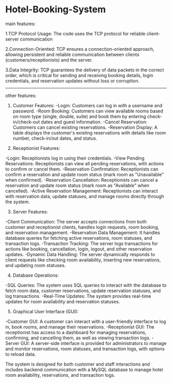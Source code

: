 # Hotel-Booking-System
main features:

1.TCP Protocol Usage: The code uses the TCP protocol for reliable client-server communication

2.Connection-Oriented: TCP ensures a connection-oriented approach, allowing persistent and reliable communication between clients (customers/receptionists) and the server.

3.Data Integrity: TCP guarantees the delivery of data packets in the correct order, which is critical for sending and receiving booking details, login credentials, and reservation updates without loss or corruption.

-------------------------------------------------------------------------------------------------------------------------------------------------------
other features:

1. Customer Features:
-Login: Customers can log in with a username and password.
-Room Booking: Customers can view available rooms based on room type (single, double, suite) and book them by entering check-in/check-out dates and guest information.
-Cancel Reservation: Customers can cancel existing reservations.
-Reservation Display: A table displays the customer's existing reservations with details like room number, check-in/out dates, and status.

2. Receptionist Features:

-Login: Receptionists log in using their credentials.
-View Pending Reservations: Receptionists can view all pending reservations, with actions to confirm or cancel them.
-Reservation Confirmation: Receptionists can confirm a reservation and update room status (mark room as "Unavailable" when confirmed).
-Reservation Cancellation: Receptionists can cancel a reservation and update room status (mark room as "Available" when cancelled).
-Active Reservation Management: Receptionists can interact with reservation data, update statuses, and manage rooms directly through the system.

3. Server Features:

-Client Communication: The server accepts connections from both customer and receptionist clients, handles login requests, room booking, and reservation management.
-Reservation Data Management: It handles database queries for fetching active reservations, room statuses, and transaction logs.
-Transaction Tracking: The server logs transactions for actions like booking, cancellation, login, logout, and other reservation updates.
-Dynamic Data Handling: The server dynamically responds to client requests like checking room availability, inserting new reservations, and updating room statuses.

4. Database Operations:

-SQL Queries: The system uses SQL queries to interact with the database to fetch room data, customer reservations, update reservation statuses, and log transactions.
-Real-Time Updates: The system provides real-time updates for room availability and reservation statuses.

5. Graphical User Interface (GUI):

-Customer GUI: A customer can interact with a user-friendly interface to log in, book rooms, and manage their reservations.
-Receptionist GUI: The receptionist has access to a dashboard for managing reservations, confirming, and cancelling them, as well as viewing transaction logs.
-Server GUI: A server-side interface is provided for administrators to manage and monitor reservations, room statuses, and transaction logs, with options to reload data.

The system is designed for both customer and staff interactions and includes backend communication with a MySQL database to manage hotel room availability, reservations, and transaction logs.
